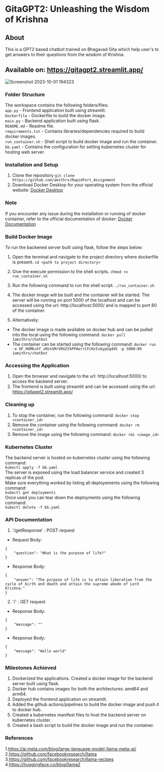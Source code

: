 # GitaGPT2: Unleashing the Wisdom of Krishna
## About
This is a GPT2 based chatbot trained on Bhagavad Gita which help user's to get answers to their questions from the wisdom of Krishna. 
## Available on: https://gitagpt2.streamlit.app/

![Screenshot 2023-10-01 194323](https://github.com/amithrx/RapidFort_Assignment/assets/92815147/b9541a6e-7317-430b-aa7d-3c656d8a7ab9)

### Folder Structure
The workspace contains the following folders/files:  
`app.py` - Frontend application built using streamlit.  
`Dockerfile` - Dockerfile to build the docker image.  
`main.py` - Backend application built using flask.  
`README.md` - Readme file.  
`requirements.txt` - Contains libraries/dependencies required to build docker images.  
`run_container.sh` - Shell script to build docker image and run the container.  
`bb.yaml` - Contains the configuration for setting kubernetes cluster for hosting web server.


### Installation and Setup
1. Clone the repository `git clone https://github.com/amithrx/RapidFort_Assignment`
2. Download Docker Desktop for your operating system from the official website: [Docker Desktop](https://docs.docker.com/desktop/install/windows-install/)

### Note
If you encounter any issue during the installation or running of docker container, refer to the official documentation of docker: [Docker Documentation](https://docs.docker.com/)

### Build Docker Image
To run the backened server built using flask, follow the steps below:
1. Open the terminal and navigate to the project directory where dockerfile is present.
```cd <path to project directory>```
2. Give the execute permission to the shell scripts.
```chmod +x run_container.sh```
3. Run the following command to run the shell script.
```./run_container.sh```
4. The docker image will be built and the container will be started. The server will be running on port 5000 of the localhost and can be accessed using the url: http://localhost:5000/ and is mapped to port 80 of the container.

5. Alternatively:
- The docker image is made available on docker hub and can be pulled into the local using the following command:
```docker pull 1amithrx/chatbot```
- The container can be started using the following command:
```docker run -e HF_HOME=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 -p 5000:80 1amithrx/chatbot```

### Accessing the Application
1. Open the browser and navigate to the url: http://localhost:5000/ to access the backend server.  
2. The frontend is built using streamlit and can be accessed using the url: https://gitagpt2.streamlit.app/

### Cleaning up
1. To stop the container, run the following command:
```docker stop <container_id>```
2. Remove the container using the following command:
```docker rm <container_id>```
3. Remove the image using the following command:
```docker rmi <image_id>```

### Kubernetes Cluster
The backend server is hosted on kubernetes cluster using the following command:  
```kubectl apply -f bb.yaml```  
The server is exposed using the load balancer service and created 3 replicas of the pod.  
Make sure everything worked by listing all deployements using the following command:  
```kubectl get deployments```  
Once used you can tear down the deployments using the following command:  
```kubectl delete -f bb.yaml```

### API Documentation
1. '/getResponse' : POST request
- Request Body: 
```
{
    "question": "What is the purpose of life?"
}
```
- Response Body:
```
{
    "answer": "The purpose of life is to attain liberation from the cycle of birth and death and attain the supreme abode of Lord Krishna."
}
```
2. '/' : GET request
- Response Body:
```
{
    "message": ""
}
```
- Response Body:
```
{
    "message": "Hello world"
}
```

### Milestones Achieved
1. Dockerized the applications. Created a docker image for the backend server built using flask.
2. Docker hub contains images for both the architectures: amd64 and arm64.
2. Deployed the frontend application on streamlit.
3. Added the github actions/pipelines to build the docker image and push it to docker hub.
4. Created a kubernetes manifest files to host the backend server on kubernetes cluster.
5. Created a bash script to build the docker image and run the container.

### References
1.https://ai.meta.com/blog/large-language-model-llama-meta-ai/  
2.https://github.com/facebookresearch/llama    
3.https://github.com/facebookresearch/llama-recipes    
4.https://huggingface.co/blog/llama2